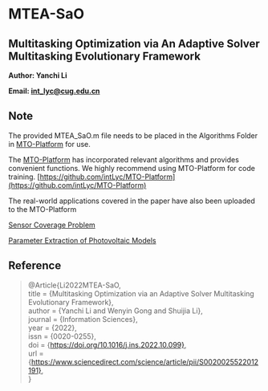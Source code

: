 # MTEA-SaO

## Multitasking Optimization via An Adaptive Solver Multitasking Evolutionary Framework

**Author: Yanchi Li**

**Email: int_lyc@cug.edu.cn**

## Note

The provided MTEA_SaO.m file needs to be placed in the Algorithms Folder in  [MTO-Platform](https://github.com/intLyc/MTO-Platform) for use.

The [MTO-Platform](https://github.com/intLyc/MTO-Platform) has incorporated relevant algorithms and provides convenient functions. We highly recommend using MTO-Platform for code training. [https://github.com/intLyc/MTO-Platform](https://github.com/intLyc/MTO-Platform)

The real-world applications covered in the paper have also been uploaded to the MTO-Platform

[Sensor Coverage Problem](https://github.com/intLyc/MTO-Platform/tree/master/MTO/Problems/Real-world%20Applications/Sensor%20Coverage%20Problem)

[Parameter Extraction of Photovoltaic Models](https://github.com/intLyc/MTO-Platform/tree/master/MTO/Problems/Real-world%20Applications/Parameter%20Extraction%20of%20Photovoltaic%20Models)

## Reference

> @Article{Li2022MTEA-SaO,  
>  title      = {Multitasking Optimization via an Adaptive Solver Multitasking Evolutionary Framework},  
>  author     = {Yanchi Li and Wenyin Gong and Shuijia Li},  
>  journal    = {Information Sciences},  
>  year       = {2022},  
>  issn       = {0020-0255},  
>  doi        = {https://doi.org/10.1016/j.ins.2022.10.099},  
>  url        = {https://www.sciencedirect.com/science/article/pii/S0020025522012191},  
> }
